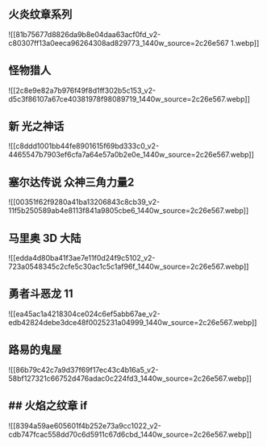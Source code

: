 ## 火炎纹章系列
![[81b75677d8826da9b8e04daa63acf0fd_v2-c80307ff13a0eeca96264308ad829773_1440w_source=2c26e567 1.webp]]
## 怪物猎人
![[2c8e9e82a7b976f49f8d1ff302b5c153_v2-d5c3f86107a67ce40381978f98089719_1440w_source=2c26e567.webp]]
## 新 光之神话
![[c8ddd1001bb44fe8901615f69bd333c0_v2-4465547b7903ef6cfa7a64e57a0b2e0e_1440w_source=2c26e567.webp]]
## 塞尔达传说 众神三角力量2
![[00351f62f9280a41ba13206843c8cb39_v2-11f5b250589ab4e8113f841a9805cbe6_1440w_source=2c26e567.webp]]
## 马里奥 3D 大陆
![[edda4d80ba41f3ae7e11f0d24f9c5102_v2-723a0548345c2cfe5c30ac1c5c1af96f_1440w_source=2c26e567.webp]]
## 勇者斗恶龙 11
![[ea45ac1a4218304ce024c6ef5abb67ae_v2-edb42824debe3dce48f0025231a04999_1440w_source=2c26e567.webp]]
## 路易的鬼屋
![[86b79c42c7a9d37f69f17ec43c4b16a5_v2-58bf127321c66752d476adac0c224fd3_1440w_source=2c26e567.webp]]
## ## 火焰之纹章 if
![[8394a59ae605601f4b252e73a9cc1022_v2-cdb747fcac558dd70c6d5911c67d6cbd_1440w_source=2c26e567.webp]]
